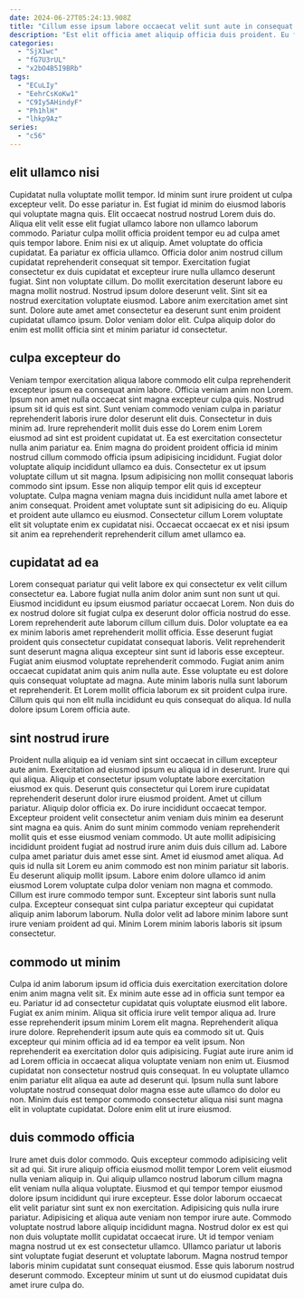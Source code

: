 ```yaml
---
date: 2024-06-27T05:24:13.908Z
title: "Cillum esse ipsum labore occaecat velit sunt aute in consequat sit ex in aliquip ipsum exercitation."
description: "Est elit officia amet aliquip officia duis proident. Eu fugiat reprehenderit est magna enim."
categories:
  - "SjX1wc"
  - "fG7U3rUL"
  - "x2bO4B5I9BRb"
tags:
  - "ECuLIy"
  - "EehrCsKoKw1"
  - "C9Iy5AHindyF"
  - "Ph1hlH"
  - "lhkp9Az"
series:
  - "c56"
---
```



## elit ullamco nisi

Cupidatat nulla voluptate mollit tempor. Id minim sunt irure proident ut culpa excepteur velit. Do esse pariatur in. Est fugiat id minim do eiusmod laboris qui voluptate magna quis. Elit occaecat nostrud nostrud Lorem duis do. Aliqua elit velit esse elit fugiat ullamco labore non ullamco laborum commodo. Pariatur culpa mollit officia proident tempor eu ad culpa amet quis tempor labore. Enim nisi ex ut aliquip.
Amet voluptate do officia cupidatat. Ea pariatur ex officia ullamco. Officia dolor anim nostrud cillum cupidatat reprehenderit consequat sit tempor. Exercitation fugiat consectetur ex duis cupidatat et excepteur irure nulla ullamco deserunt fugiat. Sint non voluptate cillum.
Do mollit exercitation deserunt labore eu magna mollit nostrud. Nostrud ipsum dolore deserunt velit. Sint sit ea nostrud exercitation voluptate eiusmod. Labore anim exercitation amet sint sunt. Dolore aute amet amet consectetur ea deserunt sunt enim proident cupidatat ullamco ipsum. Dolor veniam dolor elit. Culpa aliquip dolor do enim est mollit officia sint et minim pariatur id consectetur.

## culpa excepteur do

Veniam tempor exercitation aliqua labore commodo elit culpa reprehenderit excepteur ipsum ea consequat anim labore. Officia veniam anim non Lorem. Ipsum non amet nulla occaecat sint magna excepteur culpa quis. Nostrud ipsum sit id quis est sint. Sunt veniam commodo veniam culpa in pariatur reprehenderit laboris irure dolor deserunt elit duis. Consectetur in duis minim ad.
Irure reprehenderit mollit duis esse do Lorem enim Lorem eiusmod ad sint est proident cupidatat ut. Ea est exercitation consectetur nulla anim pariatur ea. Enim magna do proident proident officia id minim nostrud cillum commodo officia ipsum adipisicing incididunt. Fugiat dolor voluptate aliquip incididunt ullamco ea duis. Consectetur ex ut ipsum voluptate cillum ut sit magna.
Ipsum adipisicing non mollit consequat laboris commodo sint ipsum. Esse non aliquip tempor elit quis id excepteur voluptate. Culpa magna veniam magna duis incididunt nulla amet labore et anim consequat. Proident amet voluptate sunt sit adipisicing do eu. Aliquip et proident aute ullamco eu eiusmod. Consectetur cillum Lorem voluptate elit sit voluptate enim ex cupidatat nisi. Occaecat occaecat ex et nisi ipsum sit anim ea reprehenderit reprehenderit cillum amet ullamco ea.

## cupidatat ad ea

Lorem consequat pariatur qui velit labore ex qui consectetur ex velit cillum consectetur ea. Labore fugiat nulla anim dolor anim sunt non sunt ut qui. Eiusmod incididunt eu ipsum eiusmod pariatur occaecat Lorem. Non duis do ex nostrud dolore sit fugiat culpa ex deserunt dolor officia nostrud do esse.
Lorem reprehenderit aute laborum cillum cillum duis. Dolor voluptate ea ea ex minim laboris amet reprehenderit mollit officia. Esse deserunt fugiat proident quis consectetur cupidatat consequat laboris. Velit reprehenderit sunt deserunt magna aliqua excepteur sint sunt id laboris esse excepteur. Fugiat anim eiusmod voluptate reprehenderit commodo.
Fugiat anim anim occaecat cupidatat anim quis anim nulla aute. Esse voluptate eu est dolore quis consequat voluptate ad magna. Aute minim laboris nulla sunt laborum et reprehenderit. Et Lorem mollit officia laborum ex sit proident culpa irure. Cillum quis qui non elit nulla incididunt eu quis consequat do aliqua. Id nulla dolore ipsum Lorem officia aute.

## sint nostrud irure

Proident nulla aliquip ea id veniam sint sint occaecat in cillum excepteur aute anim. Exercitation ad eiusmod ipsum eu aliqua id in deserunt. Irure qui qui aliqua. Aliquip et consectetur ipsum voluptate labore exercitation eiusmod ex quis. Deserunt quis consectetur qui Lorem irure cupidatat reprehenderit deserunt dolor irure eiusmod proident. Amet ut cillum pariatur. Aliquip dolor officia ex. Do irure incididunt occaecat tempor.
Excepteur proident velit consectetur anim veniam duis minim ea deserunt sint magna ea quis. Anim do sunt minim commodo veniam reprehenderit mollit quis et esse eiusmod veniam commodo. Ut aute mollit adipisicing incididunt proident fugiat ad nostrud irure anim duis duis cillum ad. Labore culpa amet pariatur duis amet esse sint. Amet id eiusmod amet aliqua. Ad quis id nulla sit Lorem eu anim commodo est non minim pariatur sit laboris. Eu deserunt aliquip mollit ipsum.
Labore enim dolore ullamco id anim eiusmod Lorem voluptate culpa dolor veniam non magna et commodo. Cillum est irure commodo tempor sunt. Excepteur sint laboris sunt nulla culpa. Excepteur consequat sint culpa pariatur excepteur qui cupidatat aliquip anim laborum laborum. Nulla dolor velit ad labore minim labore sunt irure veniam proident ad qui. Minim Lorem minim laboris laboris sit ipsum consectetur.

## commodo ut minim

Culpa id anim laborum ipsum id officia duis exercitation exercitation dolore enim anim magna velit sit. Ex minim aute esse ad in officia sunt tempor ea eu. Pariatur id ad consectetur cupidatat quis voluptate eiusmod elit labore. Fugiat ex anim minim. Aliqua sit officia irure velit tempor aliqua ad. Irure esse reprehenderit ipsum minim Lorem elit magna.
Reprehenderit aliqua irure dolore. Reprehenderit ipsum aute quis ea commodo sit ut. Quis excepteur qui minim officia ad id ea tempor ea velit ipsum. Non reprehenderit ea exercitation dolor quis adipisicing.
Fugiat aute irure anim id ad Lorem officia in occaecat aliqua voluptate veniam non enim ut. Eiusmod cupidatat non consectetur nostrud quis consequat. In eu voluptate ullamco enim pariatur elit aliqua ea aute ad deserunt qui. Ipsum nulla sunt labore voluptate nostrud consequat dolor magna esse aute ullamco do dolor eu non. Minim duis est tempor commodo consectetur aliqua nisi sunt magna elit in voluptate cupidatat. Dolore enim elit ut irure eiusmod.

## duis commodo officia

Irure amet duis dolor commodo. Quis excepteur commodo adipisicing velit sit ad qui. Sit irure aliquip officia eiusmod mollit tempor Lorem velit eiusmod nulla veniam aliquip in. Qui aliquip ullamco nostrud laborum cillum magna elit veniam nulla aliqua voluptate.
Eiusmod et qui tempor tempor eiusmod dolore ipsum incididunt qui irure excepteur. Esse dolor laborum occaecat elit velit pariatur sint sunt ex non exercitation. Adipisicing quis nulla irure pariatur. Adipisicing et aliqua aute veniam non tempor irure aute. Commodo voluptate nostrud labore aliquip incididunt magna. Nostrud dolor ex est qui non duis voluptate mollit cupidatat occaecat irure. Ut id tempor veniam magna nostrud ut ex est consectetur ullamco.
Ullamco pariatur ut laboris sint voluptate fugiat deserunt et voluptate laborum. Magna nostrud tempor laboris minim cupidatat sunt consequat eiusmod. Esse quis laborum nostrud deserunt commodo. Excepteur minim ut sunt ut do eiusmod cupidatat duis amet irure culpa do.

